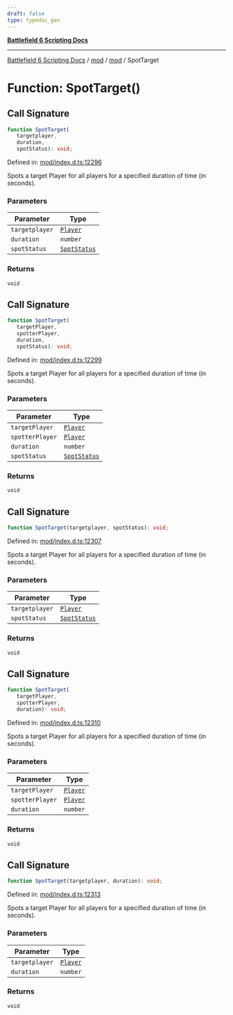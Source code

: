 ```yaml
---
draft: false
type: typedoc_gen
---
```


[**Battlefield 6 Scripting Docs**](../../../_index.md)

***

[Battlefield 6 Scripting Docs](../../../_index.md) / [mod](../../_index.md) / [mod](../_index.md) / SpotTarget

# Function: SpotTarget()

## Call Signature

```ts
function SpotTarget(
   targetplayer, 
   duration, 
   spotStatus): void;
```

Defined in: [mod/index.d.ts:12296](https://github.com/battlefield-portal-community/portal-docs/blob/6d87e21c5922a3efb03c634dbe98e5fe6e797672/generators/santiago/mod/index.d.ts#L12296)

Spots a target Player for all players for a specified duration of time (in seconds).

### Parameters

| Parameter | Type |
| ------ | ------ |
| `targetplayer` | [`Player`](../Player/_index.md) |
| `duration` | `number` |
| `spotStatus` | [`SpotStatus`](../SpotStatus/_index.md) |

### Returns

`void`

## Call Signature

```ts
function SpotTarget(
   targetPlayer, 
   spotterPlayer, 
   duration, 
   spotStatus): void;
```

Defined in: [mod/index.d.ts:12299](https://github.com/battlefield-portal-community/portal-docs/blob/6d87e21c5922a3efb03c634dbe98e5fe6e797672/generators/santiago/mod/index.d.ts#L12299)

Spots a target Player for all players for a specified duration of time (in seconds).

### Parameters

| Parameter | Type |
| ------ | ------ |
| `targetPlayer` | [`Player`](../Player/_index.md) |
| `spotterPlayer` | [`Player`](../Player/_index.md) |
| `duration` | `number` |
| `spotStatus` | [`SpotStatus`](../SpotStatus/_index.md) |

### Returns

`void`

## Call Signature

```ts
function SpotTarget(targetplayer, spotStatus): void;
```

Defined in: [mod/index.d.ts:12307](https://github.com/battlefield-portal-community/portal-docs/blob/6d87e21c5922a3efb03c634dbe98e5fe6e797672/generators/santiago/mod/index.d.ts#L12307)

Spots a target Player for all players for a specified duration of time (in seconds).

### Parameters

| Parameter | Type |
| ------ | ------ |
| `targetplayer` | [`Player`](../Player/_index.md) |
| `spotStatus` | [`SpotStatus`](../SpotStatus/_index.md) |

### Returns

`void`

## Call Signature

```ts
function SpotTarget(
   targetPlayer, 
   spotterPlayer, 
   duration): void;
```

Defined in: [mod/index.d.ts:12310](https://github.com/battlefield-portal-community/portal-docs/blob/6d87e21c5922a3efb03c634dbe98e5fe6e797672/generators/santiago/mod/index.d.ts#L12310)

Spots a target Player for all players for a specified duration of time (in seconds).

### Parameters

| Parameter | Type |
| ------ | ------ |
| `targetPlayer` | [`Player`](../Player/_index.md) |
| `spotterPlayer` | [`Player`](../Player/_index.md) |
| `duration` | `number` |

### Returns

`void`

## Call Signature

```ts
function SpotTarget(targetplayer, duration): void;
```

Defined in: [mod/index.d.ts:12313](https://github.com/battlefield-portal-community/portal-docs/blob/6d87e21c5922a3efb03c634dbe98e5fe6e797672/generators/santiago/mod/index.d.ts#L12313)

Spots a target Player for all players for a specified duration of time (in seconds).

### Parameters

| Parameter | Type |
| ------ | ------ |
| `targetplayer` | [`Player`](../Player/_index.md) |
| `duration` | `number` |

### Returns

`void`
